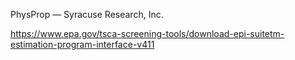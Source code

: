 

PhysProp — Syracuse Research, Inc.

https://www.epa.gov/tsca-screening-tools/download-epi-suitetm-estimation-program-interface-v411



